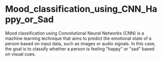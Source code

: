 # Mood_classification_using_CNN_Happy_or_Sad
Mood classification using Convolutional Neural Networks (CNN) is a machine learning technique that aims to predict the emotional state of a person based on input data, such as images or audio signals. In this case, the goal is to classify whether a person is feeling "happy" or "sad" based on visual cues.

